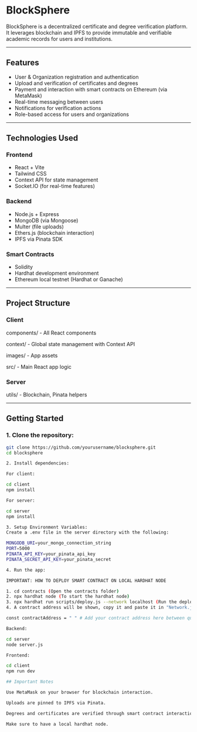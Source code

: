 # BlockSphere

BlockSphere is a decentralized certificate and degree verification platform. It leverages blockchain and IPFS to provide immutable and verifiable academic records for users and institutions.

---

## Features

- User & Organization registration and authentication
- Upload and verification of certificates and degrees
- Payment and interaction with smart contracts on Ethereum (via MetaMask)
- Real-time messaging between users
- Notifications for verification actions
- Role-based access for users and organizations

---

## Technologies Used

### Frontend
- React + Vite
- Tailwind CSS
- Context API for state management
- Socket.IO (for real-time features)

### Backend
- Node.js + Express
- MongoDB (via Mongoose)
- Multer (file uploads)
- Ethers.js (blockchain interaction)
- IPFS via Pinata SDK

### Smart Contracts
- Solidity
- Hardhat development environment
- Ethereum local testnet (Hardhat or Ganache)

---

## Project Structure

### Client
components/ - All React components

context/ - Global state management with Context API

images/ - App assets

src/ - Main React app logic

### Server
utils/ - Blockchain, Pinata helpers

---
  
## Getting Started

### 1. Clone the repository:

```bash
git clone https://github.com/yourusername/blocksphere.git
cd blocksphere

2. Install dependencies:

For client:

cd client
npm install

For server:

cd server
npm install

3. Setup Environment Variables:
Create a .env file in the server directory with the following:

MONGODB_URI=your_mongo_connection_string
PORT=5000
PINATA_API_KEY=your_pinata_api_key
PINATA_SECRET_API_KEY=your_pinata_secret

4. Run the app:

IMPORTANT: HOW TO DEPLOY SMART CONTRACT ON LOCAL HARDHAT NODE

1. cd contracts (Open the contracts folder)
2. npx hardhat node (To start the hardhat node)
3. npx hardhat run scripts/deploy.js --network localhost (Run the deploy.js script in a seperate terminal)
4. A contract address will be shown, copy it and paste it in "Network.jsx", "UploadCertificate.jsx" and "UploadDegree.jsx":

const contractAddress = " " # Add your contract address here between quotations

Backend:

cd server
node server.js

Frontend:

cd client
npm run dev

## Important Notes

Use MetaMask on your browser for blockchain interaction.

Uploads are pinned to IPFS via Pinata.

Degrees and certificates are verified through smart contract interaction.

Make sure to have a local hardhat node.